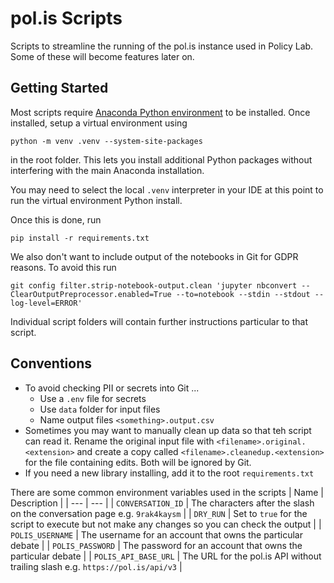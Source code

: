 # pol.is Scripts

Scripts to streamline the running of the pol.is instance used in Policy Lab. Some of these will become features later on.

## Getting Started

Most scripts require [Anaconda Python environment](https://www.anaconda.com/) to be installed. Once installed, setup a virtual environment using

```
python -m venv .venv --system-site-packages
```

in the root folder. This lets you install additional Python packages without interfering with the main Anaconda installation.

You may need to select the local `.venv` interpreter in your IDE at this point to run the virtual environment Python install.

Once this is done, run

```
pip install -r requirements.txt
```

We also don't want to include output of the notebooks in Git for GDPR reasons. To avoid this run 

```
git config filter.strip-notebook-output.clean 'jupyter nbconvert --ClearOutputPreprocessor.enabled=True --to=notebook --stdin --stdout --log-level=ERROR'
```

Individual script folders will contain further instructions particular to that script.

## Conventions

* To avoid checking PII or secrets into Git ...
  * Use a `.env` file for secrets
  * Use `data` folder for input files
  * Name output files `<something>.output.csv`
* Sometimes you may want to manually clean up data so that teh script can read it. Rename the original input file with `<filename>.original.<extension>` and create a copy called `<filename>.cleanedup.<extension>` for the file containing edits. Both will be ignored by Git.
* If you need a new library installing, add it to the root `requirements.txt`

There are some common environment variables used in the scripts
| Name | Description |
| --- | --- |
| `CONVERSATION_ID` | The characters after the slash on the conversation page e.g. `9rak4kaysm` |
| `DRY_RUN` | Set to `true` for the script to execute but not make any changes so you can check the output |
| `POLIS_USERNAME` | The username for an account that owns the particular debate |
| `POLIS_PASSWORD` | The password for an account that owns the particular debate |
| `POLIS_API_BASE_URL` | The URL for the pol.is API without trailing slash e.g. `https://pol.is/api/v3` |